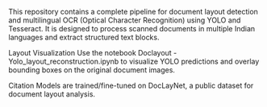 This repository contains a complete pipeline for document layout detection and multilingual OCR (Optical Character Recognition) using YOLO and Tesseract.
It is designed to process scanned documents in multiple Indian languages and extract structured text blocks.

Layout Visualization
Use the notebook Doclayout - Yolo_layout_reconstruction.ipynb to visualize YOLO predictions and overlay bounding boxes on the original document images.

Citation
Models are trained/fine-tuned on DocLayNet, a public dataset for document layout analysis.
